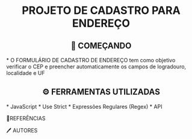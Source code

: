 <h1 align="center">PROJETO DE CADASTRO PARA ENDEREÇO </h1>

<h2 align="center">🚀 COMEÇANDO </h2>
* O FORMULÁRIO DE CADASTRO DE ENDEREÇO tem como objetivo verificar o CEP e preencher automaticamente os campos de logradouro, localidade e UF 

<h2 align="center">⚙️ FERRAMENTAS UTILIZADAS</h2>
* JavaScript 
* Use Strict
* Expressões Regulares (Regex)
* API

📎REFERÊNCIAS

🖊️ AUTORES 
